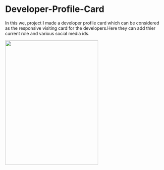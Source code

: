 # Developer-Profile-Card
<p>In this we, project I made a developer profile card which can be considered as the responsive visiting card for the developers.Here they can add thier current role and various social media ids. </p>
<img src="C:\Users\Monishka jha\Desktop\Screenshot (229).png" height="400" width ="300">
